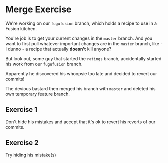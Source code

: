 # Merge Exercise
We're working on our `fugufusion` branch, which holds a recipe to use in a Fusion kitchen.

You're job is to get your current changes in the `master` branch.
And you want to first pull whatever important changes are in the `master` branch, like - I dunno - a recipe that actually **doesn't** kill anyone?

But look out, some guy that started the `ratings` branch, accidentally started his work from our `fugufusion` branch.

Apparently he discovered his whoopsie too late and decided to revert our commits! 

The devious bastard then merged his branch with `master` and deleted his own temporary feature branch.

## Exercise 1
Don't hide his mistakes and accept that it's ok to revert his reverts of our commits.

## Exercise 2
Try hiding his mistake(s)